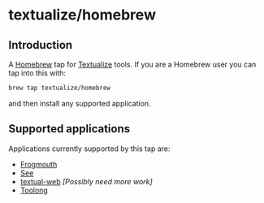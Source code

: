 # textualize/homebrew

## Introduction

A [Homebrew](https://brew.sh/) tap for
[Textualize](https://www.textualize.io/) tools. If you are a Homebrew user
you can tap into this with:

```sh
brew tap textualize/homebrew
```

and then install any supported application.

## Supported applications

Applications currently supported by this tap are:

- [Frogmouth](https://github.com/textualize/frogmouth)
- [See](https://github.com/Textualize/textualize-see)
- [textual-web](https://github.com/textualize/textual-web) *[Possibly need more work]*
- [Toolong](https://github.com/textualize/toolong)
